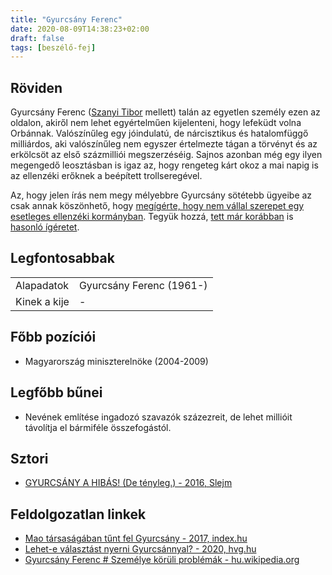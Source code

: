 ```yaml
---
title: "Gyurcsány Ferenc"
date: 2020-08-09T14:38:23+02:00
draft: false
tags: [beszélő-fej]
---
```


## Röviden

Gyurcsány Ferenc ([Szanyi Tibor](../szanyi-tibor) mellett) talán az egyetlen személy ezen az oldalon, akiről nem lehet egyértelműen kijelenteni, hogy lefeküdt volna Orbánnak. Valószínűleg egy jóindulatú, de nárcisztikus és hatalomfüggő milliárdos, aki valószínűleg nem egyszer értelmezte tágan a törvényt és az erkölcsöt az első százmilliói megszerzéséig. Sajnos azonban még egy ilyen megengedő leosztásban is igaz az, hogy rengeteg kárt okoz a mai napig is az ellenzéki erőknek a beépített trollseregével.

Az, hogy jelen írás nem megy mélyebbre Gyurcsány sötétebb ügyeibe az csak annak köszönhető, hogy [megígérte, hogy nem vállal szerepet egy esetleges ellenzéki kormányban](https://24.hu/belfold/2020/08/15/gyurcsany-miniszterelnok-ellenzeki-osszefogas/). Tegyük hozzá, [tett már korábban](https://index.hu/belfold/gykoz76251/) is [hasonló ígéretet](https://24.hu/belfold/2010/06/02/gyurcsany-nem-vallal-vezeto-szerepet-az-mszp-ben/).

## Legfontosabbak

|                           |                                                                    |
| :---                      | :----                                                              |
| Alapadatok                | Gyurcsány Ferenc (1961-)                                           |
| Kinek a kije              | -                                                                  |

## Főbb pozíciói

- Magyarország miniszterelnöke (2004-2009)

## Legfőbb bűnei

- Nevének említése ingadozó szavazók százezreit, de lehet millióit távolítja el bármiféle összefogástól.

## Sztori

- [GYURCSÁNY A HIBÁS! (De tényleg.) - 2016, Slejm](https://www.youtube.com/watch?v=KCat9xD87_k)

## Feldolgozatlan linkek

- [Mao társaságában tűnt fel Gyurcsány - 2017, index.hu](https://index.hu/gazdasag/2017/12/22/gyurcsany_ferenc_vezeto_politikus_gdp_novekedes_tanulmany_kutatas_william_easterly/)
- [Lehet-e választást nyerni Gyurcsánnyal? - 2020, hvg.hu](https://hvg.hu/itthon/20200212_gyurcsany_2022_valasztas_ellenzek)
- [Gyurcsány Ferenc # Személye körüli problémák - hu.wikipedia.org](https://hu.wikipedia.org/wiki/Gyurcs%C3%A1ny_Ferenc#Szem%C3%A9lye_k%C3%B6r%C3%BCli_probl%C3%A9m%C3%A1k)
